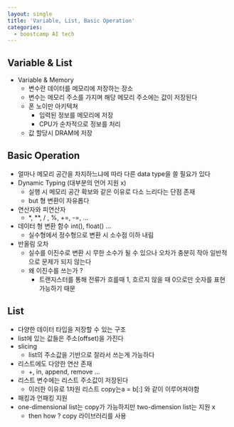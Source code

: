 ```yaml
---
layout: single
title: 'Variable, List, Basic Operation'
categories:
  - boostcamp AI tech
---
```


## Variable & List
- Variable & Memory
	- 변수란 데이터를 메모리에 저장하는 장소
	- 변수는 메모리 주소를 가지며 해당 메모리 주소에는 값이 저장된다
	- 폰 노이만 아키텍쳐
		- 입력된 정보를 메모리에 저장
		- CPU가 순차적으로 정보를 처리
	- 값 할당시 DRAM에 저장 

## Basic Operation
- 얼마나 메모리 공간을 차지하느냐에 따라 다른 data type을 쓸 필요가 있다
- Dynamic Typing (대부분의 언어 지원 x)
	- 실행 시 메모리 공간 확보와 같은 이유로 다소 느리다는 단점 존재
	- but 형 변환이 자유롭다
- 연산자와 피연산자
	- *, **, / , %, +=, -=, ...
- 데이터 형 변환 함수 int(), float() ...
	- 실수형에서 정수형으로 변환 시 소수점 이하 내림
- 반올림 오차
	- 실수를 이진수로 변환 시 무한 소수가 될 수 있으나 오차가 충분히 작아 일반적으로 문제가 되지 않는다
	- 왜 이진수를 쓰는가 ?
		- 트랜지스터를 통해 전류가 흐를때 1, 흐르지 않을 때 0으로만 숫자를 표현 가능하기 때문

## List
- 다양한 데이터 타입을 저장할 수 있는 구조
- list에 있는 값들은 주소(offset)을 가진다
- slicing
	- list의 주소값을 기반으로 잘라서 쓰는게 가능하다
- 리스트에도 다양한 연산 존재
	- +, in, append, remove ...
- 리스트 변수에는 리스트 주소값이 저장된다
	- 이러한 이유로 1차원 리스트 copy는a = b[:] 와 같이 이루어져야함
- 패킹과 언패킹 지원
- one-dimensional list는 copy가 가능하지만 two-dimension list는 지원 x 
	- then how ? copy 라이브러리를 사용